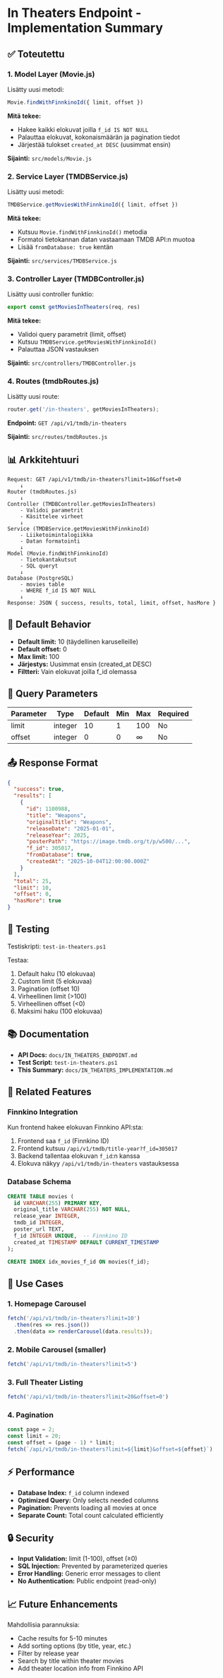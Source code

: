# In Theaters Endpoint - Implementation Summary

## ✅ Toteutettu

### 1. **Model Layer** (Movie.js)
Lisätty uusi metodi:
```javascript
Movie.findWithFinnkinoId({ limit, offset })
```

**Mitä tekee:**
- Hakee kaikki elokuvat joilla `f_id IS NOT NULL`
- Palauttaa elokuvat, kokonaismäärän ja pagination tiedot
- Järjestää tulokset `created_at DESC` (uusimmat ensin)

**Sijainti:** `src/models/Movie.js`

### 2. **Service Layer** (TMDBService.js)
Lisätty uusi metodi:
```javascript
TMDBService.getMoviesWithFinnkinoId({ limit, offset })
```

**Mitä tekee:**
- Kutsuu `Movie.findWithFinnkinoId()` metodia
- Formatoi tietokannan datan vastaamaan TMDB API:n muotoa
- Lisää `fromDatabase: true` kentän

**Sijainti:** `src/services/TMDBService.js`

### 3. **Controller Layer** (TMDBController.js)
Lisätty uusi controller funktio:
```javascript
export const getMoviesInTheaters(req, res)
```

**Mitä tekee:**
- Validoi query parametrit (limit, offset)
- Kutsuu `TMDBService.getMoviesWithFinnkinoId()`
- Palauttaa JSON vastauksen

**Sijainti:** `src/controllers/TMDBController.js`

### 4. **Routes** (tmdbRoutes.js)
Lisätty uusi route:
```javascript
router.get('/in-theaters', getMoviesInTheaters);
```

**Endpoint:** `GET /api/v1/tmdb/in-theaters`

**Sijainti:** `src/routes/tmdbRoutes.js`

## 📊 Arkkitehtuuri

```
Request: GET /api/v1/tmdb/in-theaters?limit=10&offset=0
    ↓
Router (tmdbRoutes.js)
    ↓
Controller (TMDBController.getMoviesInTheaters)
    - Validoi parametrit
    - Käsittelee virheet
    ↓
Service (TMDBService.getMoviesWithFinnkinoId)
    - Liiketoimintalogiikka
    - Datan formatointi
    ↓
Model (Movie.findWithFinnkinoId)
    - Tietokantakutsut
    - SQL queryt
    ↓
Database (PostgreSQL)
    - movies table
    - WHERE f_id IS NOT NULL
    ↓
Response: JSON { success, results, total, limit, offset, hasMore }
```

## 🎯 Default Behavior

- **Default limit:** 10 (täydellinen karuselleille)
- **Default offset:** 0
- **Max limit:** 100
- **Järjestys:** Uusimmat ensin (created_at DESC)
- **Filtteri:** Vain elokuvat joilla f_id olemassa

## 📝 Query Parameters

| Parameter | Type | Default | Min | Max | Required |
|-----------|------|---------|-----|-----|----------|
| limit | integer | 10 | 1 | 100 | No |
| offset | integer | 0 | 0 | ∞ | No |

## 📤 Response Format

```json
{
  "success": true,
  "results": [
    {
      "id": 1100988,
      "title": "Weapons",
      "originalTitle": "Weapons",
      "releaseDate": "2025-01-01",
      "releaseYear": 2025,
      "posterPath": "https://image.tmdb.org/t/p/w500/...",
      "f_id": 305017,
      "fromDatabase": true,
      "createdAt": "2025-10-04T12:00:00.000Z"
    }
  ],
  "total": 25,
  "limit": 10,
  "offset": 0,
  "hasMore": true
}
```

## 🧪 Testing

Testiskripti: `test-in-theaters.ps1`

Testaa:
1. Default haku (10 elokuvaa)
2. Custom limit (5 elokuvaa)
3. Pagination (offset 10)
4. Virheellinen limit (>100)
5. Virheellinen offset (<0)
6. Maksimi haku (100 elokuvaa)

## 📚 Documentation

- **API Docs:** `docs/IN_THEATERS_ENDPOINT.md`
- **Test Script:** `test-in-theaters.ps1`
- **This Summary:** `docs/IN_THEATERS_IMPLEMENTATION.md`

## 🔗 Related Features

### Finnkino Integration
Kun frontend hakee elokuvan Finnkino API:sta:
1. Frontend saa `f_id` (Finnkino ID)
2. Frontend kutsuu `/api/v1/tmdb/title-year?f_id=305017`
3. Backend tallentaa elokuvan `f_id`:n kanssa
4. Elokuva näkyy `/api/v1/tmdb/in-theaters` vastauksessa

### Database Schema
```sql
CREATE TABLE movies (
  id VARCHAR(255) PRIMARY KEY,
  original_title VARCHAR(255) NOT NULL,
  release_year INTEGER,
  tmdb_id INTEGER,
  poster_url TEXT,
  f_id INTEGER UNIQUE,  -- Finnkino ID
  created_at TIMESTAMP DEFAULT CURRENT_TIMESTAMP
);

CREATE INDEX idx_movies_f_id ON movies(f_id);
```

## 🚀 Use Cases

### 1. Homepage Carousel
```javascript
fetch('/api/v1/tmdb/in-theaters?limit=10')
  .then(res => res.json())
  .then(data => renderCarousel(data.results));
```

### 2. Mobile Carousel (smaller)
```javascript
fetch('/api/v1/tmdb/in-theaters?limit=5')
```

### 3. Full Theater Listing
```javascript
fetch('/api/v1/tmdb/in-theaters?limit=20&offset=0')
```

### 4. Pagination
```javascript
const page = 2;
const limit = 20;
const offset = (page - 1) * limit;
fetch(`/api/v1/tmdb/in-theaters?limit=${limit}&offset=${offset}`)
```

## ⚡ Performance

- **Database Index:** `f_id` column indexed
- **Optimized Query:** Only selects needed columns
- **Pagination:** Prevents loading all movies at once
- **Separate Count:** Total count calculated efficiently

## 🔒 Security

- **Input Validation:** limit (1-100), offset (≥0)
- **SQL Injection:** Prevented by parameterized queries
- **Error Handling:** Generic error messages to client
- **No Authentication:** Public endpoint (read-only)

## 📈 Future Enhancements

Mahdollisia parannuksia:
- Cache results for 5-10 minutes
- Add sorting options (by title, year, etc.)
- Filter by release year
- Search by title within theater movies
- Add theater location info from Finnkino API
